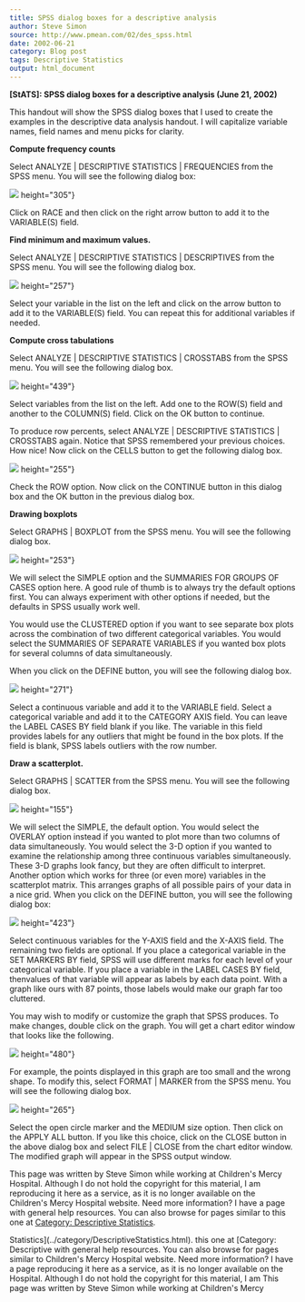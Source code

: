 ```yaml
---
title: SPSS dialog boxes for a descriptive analysis
author: Steve Simon
source: http://www.pmean.com/02/des_spss.html
date: 2002-06-21
category: Blog post
tags: Descriptive Statistics
output: html_document
---
```

****[StATS]:** SPSS dialog boxes for a descriptive
analysis (June 21, 2002)**

This handout will show the SPSS dialog boxes that I used to create the
examples in the descriptive data analysis handout. I will capitalize
variable names, field names and menu picks for clarity.

**Compute frequency counts**

Select ANALYZE | DESCRIPTIVE STATISTICS | FREQUENCIES from the SPSS
menu. You will see the following dialog box:

![](../../../web/images/02/des_spss01.gif)
height="305"}

Click on RACE and then click on the right arrow button to add it to
the VARIABLE(S) field.

**Find minimum and maximum values.**

Select ANALYZE | DESCRIPTIVE STATISTICS | DESCRIPTIVES from the SPSS
menu. You will see the following dialog box.

![](../../../web/images/02/des_spss02.gif)
height="257"}

Select your variable in the list on the left and click on the arrow
button to add it to the VARIABLE(S) field. You can repeat this for
additional variables if needed.

**Compute cross tabulations**

Select ANALYZE | DESCRIPTIVE STATISTICS | CROSSTABS from the SPSS
menu. You will see the following dialog box.

![](../../../web/images/02/des_spss03.gif)
height="439"}

Select variables from the list on the left. Add one to the ROW(S)
field and another to the COLUMN(S) field. Click on the OK button to
continue.

To produce row percents, select ANALYZE | DESCRIPTIVE STATISTICS |
CROSSTABS again. Notice that SPSS remembered your previous choices.
How nice! Now click on the CELLS button to get the following dialog
box.

![](../../../web/images/02/des_spss04.gif)
height="255"}

Check the ROW option. Now click on the CONTINUE button in this dialog
box and the OK button in the previous dialog box.

**Drawing boxplots**

Select GRAPHS | BOXPLOT from the SPSS menu. You will see the
following dialog box.

![](../../../web/images/02/des_spss05.gif)
height="253"}

We will select the SIMPLE option and the SUMMARIES FOR GROUPS OF CASES
option here. A good rule of thumb is to always try the default options
first. You can always experiment with other options if needed, but the
defaults in SPSS usually work well.

You would use the CLUSTERED option if you want to see separate box
plots across the combination of two different categorical variables.
You would select the SUMMARIES OF SEPARATE VARIABLES if you wanted box
plots for several columns of data simultaneously.

When you click on the DEFINE button, you will see the following dialog
box.

![](../../../web/images/02/des_spss06.gif)
height="271"}

Select a continuous variable and add it to the VARIABLE field. Select
a categorical variable and add it to the CATEGORY AXIS field. You can
leave the LABEL CASES BY field blank if you like. The variable in this
field provides labels for any outliers that might be found in the box
plots. If the field is blank, SPSS labels outliers with the row
number.

**Draw a scatterplot.**

Select GRAPHS | SCATTER from the SPSS menu. You will see the
following dialog box.

![](../../../web/images/02/des_spss07.gif)
height="155"}

We will select the SIMPLE, the default option. You would select the
OVERLAY option instead if you wanted to plot more than two columns of
data simultaneously. You would select the 3-D option if you wanted to
examine the relationship among three continuous variables
simultaneously. These 3-D graphs look fancy, but they are often
difficult to interpret. Another option which works for three (or even
more) variables in the scatterplot matrix. This arranges graphs of all
possible pairs of your data in a nice grid. When you click on the
DEFINE button, you will see the following dialog box:

![](../../../web/images/02/des_spss08.gif)
height="423"}

Select continuous variables for the Y-AXIS field and the X-AXIS field.
The remaining two fields are optional. If you place a categorical
variable in the SET MARKERS BY field, SPSS will use different marks
for each level of your categorical variable. If you place a variable
in the LABEL CASES BY field, thenvalues of that variable will appear
as labels by each data point. With a graph like ours with 87 points,
those labels would make our graph far too cluttered.

You may wish to modify or customize the graph that SPSS produces. To
make changes, double click on the graph. You will get a chart editor
window that looks like the following.

![](../../../web/images/02/des_spss09.gif)
height="480"}

For example, the points displayed in this graph are too small and the
wrong shape. To modify this, select FORMAT | MARKER from the SPSS
menu. You will see the following dialog box.

![](../../../web/images/02/des_spss10.gif)
height="265"}

Select the open circle marker and the MEDIUM size option. Then click
on the APPLY ALL button. If you like this choice, click on the CLOSE
button in the above dialog box and select FILE | CLOSE from the chart
editor window. The modified graph will appear in the SPSS output
window.

This page was written by Steve Simon while working at Children's Mercy
Hospital. Although I do not hold the copyright for this material, I am
reproducing it here as a service, as it is no longer available on the
Children's Mercy Hospital website. Need more information? I have a page
with general help resources. You can also browse for pages similar to
this one at [Category: Descriptive
Statistics](../category/DescriptiveStatistics.html).
<!---More--->
Statistics](../category/DescriptiveStatistics.html).
this one at [Category: Descriptive
with general help resources. You can also browse for pages similar to
Children's Mercy Hospital website. Need more information? I have a page
reproducing it here as a service, as it is no longer available on the
Hospital. Although I do not hold the copyright for this material, I am
This page was written by Steve Simon while working at Children's Mercy

<!---Do not use
****[StATS]:** SPSS dialog boxes for a descriptive
This page was written by Steve Simon while working at Children's Mercy
Hospital. Although I do not hold the copyright for this material, I am
reproducing it here as a service, as it is no longer available on the
Children's Mercy Hospital website. Need more information? I have a page
with general help resources. You can also browse for pages similar to
this one at [Category: Descriptive
Statistics](../category/DescriptiveStatistics.html).
--->

